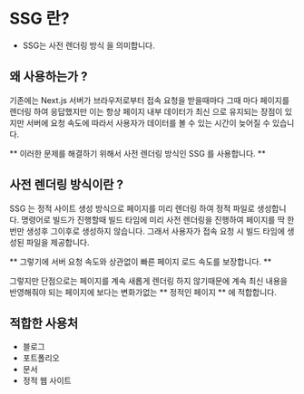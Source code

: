 # SSG 란?

- SSG는 사전 렌더링 방식 을 의미합니다.

## 왜 사용하는가 ?

기존에는 Next.js 서버가 브라우저로부터 접속 요청을 받을때마다
그때 마다 페이지를 렌더링 하여 응답했지만 이는 항상 페이지 내부 데이터가 최신 으로 유지되는 장점이 있지만 서버에 요청 속도에 따라서 사용자가 데이터를 볼 수 있는 시간이 늦어질 수 있습니다.

** 이러한 문제를 해결하기 위해서 사전 렌더링 방식인 SSG 를 사용합니다. **

## 사전 렌더링 방식이란 ?

SSG 는 정적 사이트 생성 방식으로 페이지를 미리 렌더링 하여 정적 파일로 생성합니다.
명령어로 빌드가 진행할때 빌드 타임에 미리 사전 렌더링을 진행하여 페이지를 딱 한번만 생성후 그이후로 생성하지 않습니다. 그래서 사용자가 접속 요청 시 빌드 타임에 생성된 파일을 제공합니다.

** 그렇기에 서버 요청 속도와 상관없이 빠른 페이지 로드 속도를 보장합니다. **

그렇지만 단점으로는 페이지를 계속 새롭게 렌더링 하지 않기때문에 계속 최신 내용을 반영해줘야 되는 페이지에 보다는 변화가없는 ** 정적인 페이지 ** 에 적합합니다.

## 적합한 사용처

- 블로그
- 포트폴리오
- 문서
- 정적 웹 사이트
